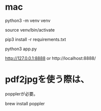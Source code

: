 # mac

python3 -m venv venv

source venv/bin/activate

pip3 install -r requirements.txt

python3 app.py

http://127.0.0.1:8888 or http://localhost:8888/


# pdf2jpgを使う際は、
popplerが必要。

brew install poppler
